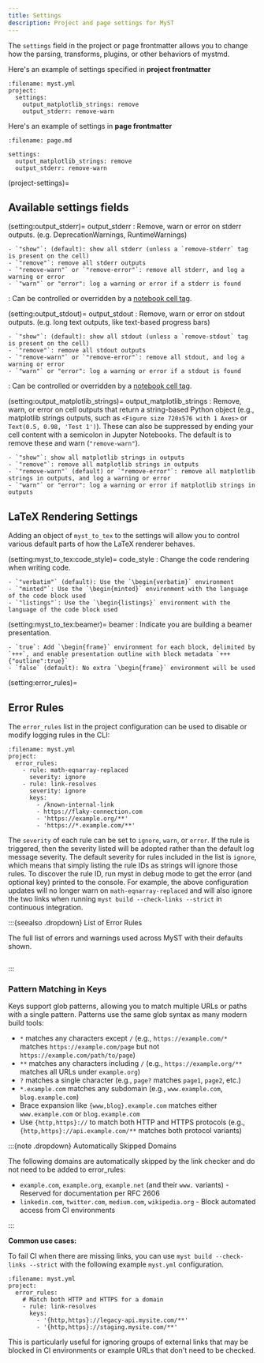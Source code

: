 ```yaml
---
title: Settings
description: Project and page settings for MyST
---
```


The `settings` field in the project or page frontmatter allows you to change how the parsing, transforms, plugins, or other behaviors of mystmd.

Here's an example of settings specified in **project frontmatter**

```{code-block} yaml
:filename: myst.yml
project:
  settings:
    output_matplotlib_strings: remove
    output_stderr: remove-warn
```

Here's an example of settings in **page frontmatter**

```{code-block} yaml
:filename: page.md

settings:
  output_matplotlib_strings: remove
  output_stderr: remove-warn
```

(project-settings)=

## Available settings fields

(setting:output_stderr)=
output_stderr
: Remove, warn or error on stderr outputs. (e.g. DeprecationWarnings, RuntimeWarnings)

    - `"show"`: (default): show all stderr (unless a `remove-stderr` tag is present on the cell)
    - `"remove"`: remove all stderr outputs
    - `"remove-warn"` or `"remove-error"`: remove all stderr, and log a warning or error
    - `"warn"` or "error": log a warning or error if a stderr is found

: Can be controlled or overridden by a [notebook cell tag](#tbl:notebook-cell-tags).

(setting:output_stdout)=
output_stdout
: Remove, warn or error on stdout outputs. (e.g. long text outputs, like text-based progress bars)

    - `"show"`: (default): show all stdout (unless a `remove-stdout` tag is present on the cell)
    - `"remove"`: remove all stdout outputs
    - `"remove-warn"` or `"remove-error"`: remove all stdout, and log a warning or error
    - `"warn"` or "error": log a warning or error if a stdout is found

: Can be controlled or overridden by a [notebook cell tag](#tbl:notebook-cell-tags).

(setting:output_matplotlib_strings)=
output_matplotlib_strings
: Remove, warn, or error on cell outputs that return a string-based Python object (e.g., matplotlib strings outputs, such as `<Figure size 720x576 with 1 Axes>` or `Text(0.5, 0.98, 'Test 1')`). These can also be suppressed by ending your cell content with a semicolon in Jupyter Notebooks. The default is to remove these and warn (`"remove-warn"`).

    - `"show"`: show all matplotlib strings in outputs
    - `"remove"`: remove all matplotlib strings in outputs
    - `"remove-warn"` (default) or `"remove-error"`: remove all matplotlib strings in outputs, and log a warning or error
    - `"warn"` or "error": log a warning or error if matplotlib strings in outputs

## LaTeX Rendering Settings

Adding an object of `myst_to_tex` to the settings will allow you to control various default parts of how the LaTeX renderer behaves.

(setting:myst_to_tex:code_style)=
code_style
: Change the code rendering when writing code.

    - `"verbatim"` (default): Use the `\begin{verbatim}` environment
    - `"minted"`: Use the `\begin{minted}` environment with the language of the code block used
    - `"listings"`: Use the `\begin{listings}` environment with the language of the code block used

(setting:myst_to_tex:beamer)=
beamer
: Indicate you are building a beamer presentation.

    - `true`: Add `\begin{frame}` environment for each block, delimited by `+++`, and enable presentation outline with block metadata `+++ {"outline":true}`
    - `false` (default): No extra `\begin{frame}` environment will be used

(setting:error_rules)=

## Error Rules

The `error_rules` list in the project configuration can be used to disable or modify logging rules in the CLI:

```{code-block} yaml
:filename: myst.yml
project:
  error_rules:
    - rule: math-eqnarray-replaced
      severity: ignore
    - rule: link-resolves
      severity: ignore
      keys:
        - /known-internal-link
        - https://flaky-connection.com
        - 'https://example.org/**'
        - 'https://*.example.com/**'
```

The `severity` of each rule can be set to `ignore`, `warn`, or `error`. If the rule is triggered, then the severity listed will be adopted rather than the default log message severity. The default severity for rules included in the list is `ignore`, which means that simply listing the rule IDs as strings will ignore those rules. To discover the rule ID, run myst in debug mode to get the error (and optional key) printed to the console. For example, the above configuration updates will no longer warn on `math-eqnarray-replaced` and will also ignore the two links when running `myst build --check-links --strict` in continuous integration.

:::{seealso .dropdown} List of Error Rules

The full list of errors and warnings used across MyST with their defaults shown.

```{myst:error-rules-list}

```

:::

### Pattern Matching in Keys

Keys support glob patterns, allowing you to match multiple URLs or paths with a single pattern. Patterns use the same glob syntax as many modern build tools:

- `*` matches any characters except `/` (e.g., `https://example.com/*` matches `https://example.com/page` but not `https://example.com/path/to/page`)
- `**` matches any characters including `/` (e.g., `https://example.org/**` matches all URLs under `example.org`)
- `?` matches a single character (e.g., `page?` matches `page1`, `page2`, etc.)
- `*.example.com` matches any subdomain (e.g., `www.example.com`, `blog.example.com`)
- Brace expansion like `{www,blog}.example.com` matches either `www.example.com` or `blog.example.com`
- Use `{http,https}://` to match both HTTP and HTTPS protocols (e.g., `{http,https}://api.example.com/**` matches both protocol variants)

:::{note .dropdown} Automatically Skipped Domains

The following domains are automatically skipped by the link checker and do not need to be added to error_rules:

- `example.com`, `example.org`, `example.net` (and their `www.` variants) - Reserved for documentation per RFC 2606
- `linkedin.com`, `twitter.com`, `medium.com`, `wikipedia.org` - Block automated access from CI environments

:::

**Common use cases:**

To fail CI when there are missing links, you can use `myst build --check-links --strict` with the following example `myst.yml` configuration.

```{code-block} yaml
:filename: myst.yml
project:
  error_rules:
    # Match both HTTP and HTTPS for a domain
    - rule: link-resolves
      keys:
        - '{http,https}://legacy-api.mysite.com/**'
        - '{http,https}://staging.mysite.com/**'
```

This is particularly useful for ignoring groups of external links that may be blocked in CI environments or example URLs that don't need to be checked.
